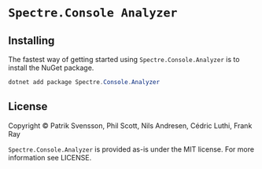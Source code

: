 # `Spectre.Console Analyzer`

## Installing

The fastest way of getting started using `Spectre.Console.Analyzer` is to install the NuGet package.

```csharp
dotnet add package Spectre.Console.Analyzer
```

## License

Copyright © Patrik Svensson, Phil Scott, Nils Andresen, Cédric Luthi, Frank Ray

`Spectre.Console.Analyzer` is provided as-is under the MIT license. For more information see LICENSE.
